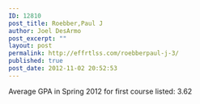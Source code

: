 ```yaml
---
ID: 12810
post_title: Roebber,Paul J
author: Joel DesArmo
post_excerpt: ""
layout: post
permalink: http://effrtlss.com/roebberpaul-j-3/
published: true
post_date: 2012-11-02 20:52:53
---
```

<p>Average GPA in Spring 2012 for first course listed: 3.62</p>